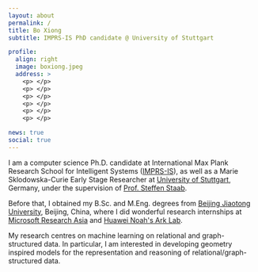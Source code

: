 ```yaml
---
layout: about
permalink: /
title: Bo Xiong
subtitle: IMPRS-IS PhD candidate @ University of Stuttgart

profile:
  align: right
  image: boxiong.jpeg
  address: >
    <p> </p>
    <p> </p>
    <p> </p>
    <p> </p>
    <p> </p>
    <p> </p>

news: true
social: true
---
```


I am a computer science Ph.D. candidate at International Max Plank Research School for Intelligent Systems ([IMPRS-IS](https://imprs.is.mpg.de/)), as well as a Marie Sklodowska-Curie Early Stage Researcher at [University of Stuttgart](https://www.uni-stuttgart.de/en/), Germany, under the supervision of [Prof. Steffen Staab](https://www.southampton.ac.uk/people/5xf8n2/professor-steffen-staab). 

Before that, I obtained my B.Sc. and M.Eng. degrees from [Beijing Jiaotong University](), Beijing, China, where I did wonderful research internships at [Microsoft Research Asia](https://www.microsoft.com/en-us/research/lab/microsoft-research-asia/) and [Huawei Noah's Ark Lab](http://dev3.noahlab.com.hk/).

My research centres on machine learning on relational and graph-structured data. In particular, I am interested in developing geometry inspired models for the representation and reasoning of relational/graph-structured data. 



